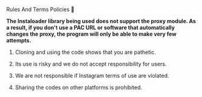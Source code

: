 Rules And Terms Policies 🥈

**The Instaloader library being used does not support the proxy module. As a result, if you don't use a PAC URL or software that automatically changes the proxy, the program will only be able to make very few attempts.**

1) Cloning and using the code shows that you are pathetic.

2) Its use is risky and we do not accept responsibility for users.

3) We are not responsible if Instagram terms of use are violated.

4) Sharing the codes on other platforms is prohibited.
